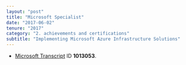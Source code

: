 ```yaml
---
layout: "post"
title: "Microsoft Specialist"
date: "2017-06-02"
tenure: "2017"
category: "2. achievements and certifications"
subtitle: "Implementing Microsoft Azure Infrastructure Solutions"
---
```

- <a href="https://mcp.microsoft.com/Anonymous//Transcript/Validate" target="_blank">Microsoft Transcript</a> ID **1013053**.

